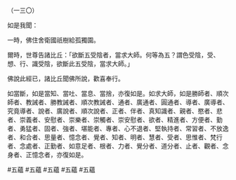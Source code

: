 （一三〇）

如是我聞：

一時，佛住舍衛國祇樹給孤獨園。

爾時，世尊告諸比丘：「欲斷五受陰者，當求大師。何等為五？謂色受陰，受、想、行、識受陰，欲斷此五受陰，當求大師。」

佛說此經已，諸比丘聞佛所說，歡喜奉行。

如當斷，如是當知、當吐、當息、當捨，亦復如是。如求大師，如是勝師者、順次師者、教誡者、勝教誡者、順次教誡者、通者、廣通者、圓通者、導者、廣導者、究竟導者、說者、廣說者、順次說者、正者、伴者、真知識者、親者、愍者、悲者、崇義者、安慰者、崇樂者、崇觸者、崇安慰者、欲者、精進者、方便者、勤者、勇猛者、固者、強者、堪能者、專者、心不退者、堅執持者、常習者、不放逸者、和合者、思量者、憶念者、覺者、知者、明者、慧者、受者、思惟者、梵行者、念處者、正勤者、如意足者、根者、力者、覺分者、道分者、止者、觀者、念身者、正憶念者，亦復如是。



#五蘊
#五蘊
#五蘊
#五蘊
#五蘊
